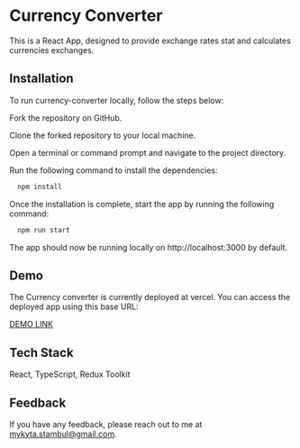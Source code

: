 
# Currency Converter

This is a React App, designed to provide exchange rates stat and calculates currencies exchanges.
## Installation

To run currency-converter locally, follow the steps below:

Fork the repository on GitHub.

Clone the forked repository to your local machine.

Open a terminal or command prompt and navigate to the project directory.

Run the following command to install the dependencies:

```bash
  npm install
```
Once the installation is complete, start the app by running the following command:
```bash
  npm run start
```
The app should now be running locally on http://localhost:3000 by default.
## Demo

The Currency converter is currently deployed at vercel. You can access the deployed app using this base URL:

[DEMO LINK](https://currency-converter-tau-coral.vercel.app/)


## Tech Stack

React, TypeScript, Redux Toolkit


## Feedback

If you have any feedback, please reach out to me at mykyta.stambul@gmail.com.

